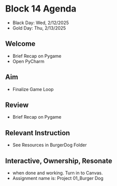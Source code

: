 
# Block 14 Agenda
- Black Day: Wed, 2/12/2025
- Gold Day: Thu, 2/13/2025

## Welcome

- Brief Recap on Pygame
- Open PyCharm

## Aim

- Finalize Game Loop

## Review

- Brief Recap on Pygame

## Relevant Instruction

- See Resources in BurgerDog Folder
 

## Interactive, Ownership, Resonate
- when done and working.  Turn in to Canvas.  
- Assignment name is: Project 01_Burger Dog


